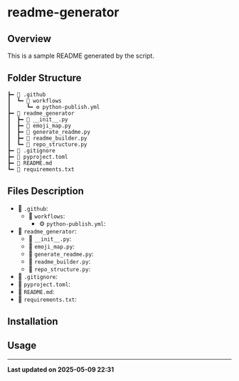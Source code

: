 # readme-generator

## Overview
This is a sample README generated by the script.

## Folder Structure
```
┣━ 📁 .github
┃  ┗━ 📁 workflows
┃     ┗━ ⚙️ python-publish.yml
┣━ 📁 readme_generator
┃  ┣━ 🐍 __init__.py
┃  ┣━ 🐍 emoji_map.py
┃  ┣━ 🐍 generate_readme.py
┃  ┣━ 🐍 readme_builder.py
┃  ┗━ 🐍 repo_structure.py
┣━ 📄 .gitignore
┣━ 📄 pyproject.toml
┣━ 📝 README.md
┗━ 📃 requirements.txt
```

## Files Description
* 📁 `.github`:
	- 📁 `workflows`:
		- ⚙️ `python-publish.yml`:
* 📁 `readme_generator`:
	- 🐍 `__init__.py`:
	- 🐍 `emoji_map.py`:
	- 🐍 `generate_readme.py`:
	- 🐍 `readme_builder.py`:
	- 🐍 `repo_structure.py`:
* 📄 `.gitignore`:
* 📄 `pyproject.toml`:
* 📝 `README.md`:
* 📃 `requirements.txt`:

## Installation

## Usage

-------------------------------------------
**Last updated on 2025-05-09 22:31**
